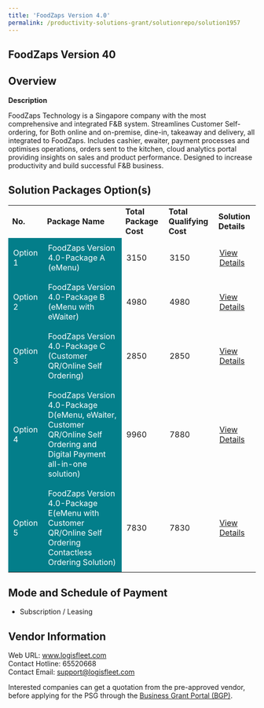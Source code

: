 ```yaml
---
title: 'FoodZaps Version 4.0'
permalink: /productivity-solutions-grant/solutionrepo/solution1957
---
```


## FoodZaps Version 40

## Overview

**Description**

FoodZaps Technology is a Singapore company with the most comprehensive and integrated F&B system. Streamlines Customer Self-ordering, for Both online and on-premise, dine-in, takeaway and delivery, all integrated to FoodZaps. Includes cashier, ewaiter, payment processes and optimises operations, orders sent to the kitchen, cloud analytics portal providing insights on sales and product performance. Designed to increase productivity and build successful F&B business.

## Solution Packages Option(s)

<table>
<tr>
<td><b>No.</b></td>
<td><b>Package Name</b></td>
<td><b>Total Package Cost</b></td>
<td><b>Total Qualifying Cost</b></td>
<td><b>Solution Details</b></td>
</tr>
<tr>
<td style='padding: 10px; background-color: #037E8A; color: #FFFFFF;'>Option 1</td>
<td style='padding: 10px; background-color: #037E8A; color: #FFFFFF;'>FoodZaps Version 4.0-Package A (eMenu)</td>
<td style='padding: 10px;'>3150</td>
<td style='padding: 10px;'>3150</td>
<td style='padding: 10px;'><a href='https://www.gobusiness.gov.sg/images/psg/Desensitised_FOODZAPS_Annex_3_CR_wef_25_Aug_2020_Part_1.pdf' target='_blank'>View Details</a></td>
</tr>
<tr>
<td style='padding: 10px; background-color: #037E8A; color: #FFFFFF;'>Option 2</td>
<td style='padding: 10px; background-color: #037E8A; color: #FFFFFF;'>FoodZaps Version 4.0-Package B (eMenu with eWaiter)</td>
<td style='padding: 10px;'>4980</td>
<td style='padding: 10px;'>4980</td>
<td style='padding: 10px;'><a href='https://www.gobusiness.gov.sg/images/psg/Desensitised_FOODZAPS_Annex_3_CR_wef_25_Aug_2020_Part_2.pdf' target='_blank'>View Details</a></td>
</tr>
<tr>
<td style='padding: 10px; background-color: #037E8A; color: #FFFFFF;'>Option 3</td>
<td style='padding: 10px; background-color: #037E8A; color: #FFFFFF;'>FoodZaps Version 4.0-Package C (Customer QR/Online Self Ordering)</td>
<td style='padding: 10px;'>2850</td>
<td style='padding: 10px;'>2850</td>
<td style='padding: 10px;'><a href='https://www.gobusiness.gov.sg/images/psg/Desensitised_FOODZAPS_Annex_3_CR_wef_25_Aug_2020_Part_3.pdf' target='_blank'>View Details</a></td>
</tr>
<tr>
<td style='padding: 10px; background-color: #037E8A; color: #FFFFFF;'>Option 4</td>
<td style='padding: 10px; background-color: #037E8A; color: #FFFFFF;'>FoodZaps Version 4.0-Package D(eMenu, eWaiter, Customer QR/Online Self Ordering and Digital Payment all-in-one solution)</td>
<td style='padding: 10px;'>9960</td>
<td style='padding: 10px;'>7880</td>
<td style='padding: 10px;'><a href='https://www.gobusiness.gov.sg/images/psg/Desensitised_FOODZAPS_Annex_3_CR_wef_25_Aug_2020_Part_4.pdf' target='_blank'>View Details</a></td>
</tr>
<tr>
<td style='padding: 10px; background-color: #037E8A; color: #FFFFFF;'>Option 5</td>
<td style='padding: 10px; background-color: #037E8A; color: #FFFFFF;'>FoodZaps Version 4.0-Package E(eMenu with Customer QR/Online Self Ordering Contactless Ordering Solution)</td>
<td style='padding: 10px;'>7830</td>
<td style='padding: 10px;'>7830</td>
<td style='padding: 10px;'><a href='https://www.gobusiness.gov.sg/images/psg/Desensitised_FOODZAPS_Annex_3_CR_wef_25_Aug_2020_Part_5.pdf' target='_blank'>View Details</a></td>
</tr>
</table>

## Mode and Schedule of Payment

 - Subscription / Leasing

## Vendor Information

 Web URL: www.logisfleet.com <br>Contact Hotline: 65520668 <br>Contact Email: support@logisfleet.com <br>

Interested companies can get a quotation from the pre-approved vendor, before applying for the PSG through the <a href='https://www.businessgrants.gov.sg/' target='_blank' rel='noopener'>Business Grant Portal (BGP)</a>.

<script src="/jquery/resize-tables.js"></script>
